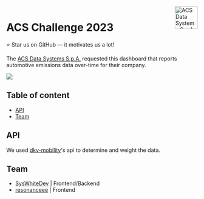 <a href="https://acs.it/">
    <img src="./assets/icons/coloredLogo.png" alt="ACS Data Systems S.p.A. logo" title="ACS Data Systems S.p.A." align="right" height="60" />
</a>

# ACS Challenge 2023
⭐ Star us on GitHub — it motivates us a lot!

The [ACS Data Systems S.p.A.](https://www.acs.it/it/) requested this dashboard that reports automotive emissions data over-time for their company.

<img src="https://ci4.googleusercontent.com/proxy/UO5NpXOu5IClYVq2K1y7siH0mzl_LwAm3vUQKFRbudZWvLtAtEVOSQrMhnDKpKKKL6b0jD1ufFJ4PB4B70xDHPGmtEPTZPiHLkET67jqkiimuUhhNRY-Ua_phiUyN8qL-T3_siw=s0-d-e1-ft#https://www.datocms-assets.com/31871/1644413485-banner_email_myacs_new_700x157.png">

## Table of content
- [API](#api)
- [Team](#team)

## API
We used [dkv-mobility](https://api-portal.dkv-mobility.com/)'s api to determine and weight the data.

## Team
- [SysWhiteDev](https://github.com/syswhitedev) | Frontend/Backend
- [resonanceee](https://github.com/resonanceee) | Frontend